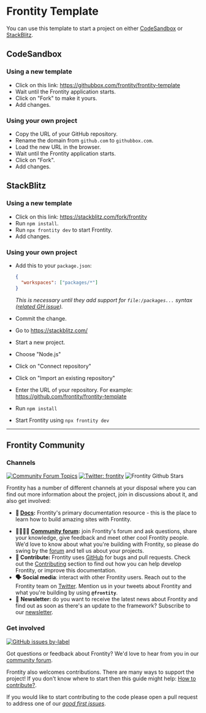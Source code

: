 # Frontity Template

You can use this template to start a project on either [CodeSandbox](https://codesandbox.io) or [StackBlitz](https://stackblitz.com/).

## CodeSandbox

### Using a new template

- Click on this link: https://githubbox.com/frontity/frontity-template
- Wait until the Frontity application starts.
- Click on "Fork" to make it yours.
- Add changes.

### Using your own project

- Copy the URL of your GitHub repository.
- Rename the domain from `github.com` to `githubbox.com`.
- Load the new URL in the browser.
- Wait until the Frontity application starts.
- Click on "Fork".
- Add changes.

## StackBlitz

### Using a new template

- Click on this link: https://stackblitz.com/fork/frontity
- Run `npm install`.
- Run `npx frontity dev` to start Frontity.
- Add changes.

### Using your own project

- Add this to your `package.json`:

  ```json
  {
    "workspaces": ["packages/*"]
  }
  ```

  _This is necessary until they add support for `file:/packages...` syntax ([related GH issue](https://github.com/stackblitz/webcontainer-core/issues/107))._

- Commit the change.
- Go to https://stackblitz.com/
- Start a new project.
- Choose "Node.js"
- Click on "Connect repository"
- Click on "Import an existing repository"
- Enter the URL of your repository. For example: https://github.com/frontity/frontity-template
- Run `npm install`
- Start Frontity using `npx frontity dev`

---

## Frontity Community

### Channels

[![Community Forum Topics](https://img.shields.io/discourse/topics?color=blue&label=community%20forum&server=https%3A%2F%2Fcommunity.frontity.org%2F)](https://community.frontity.org/) [![Twitter: frontity](https://img.shields.io/twitter/follow/frontity.svg?style=social)](https://twitter.com/frontity) ![Frontity Github Stars](https://img.shields.io/github/stars/frontity/frontity?style=social)

Frontity has a number of different channels at your disposal where you can find out more information about the project, join in discussions about it, and also get involved:

- **📖 [Docs](https://docs.frontity.org/):** Frontity's primary documentation resource - this is the place to learn how to build amazing sites with Frontity.

* **👨‍👩‍👧‍👦 [Community forum](https://community.frontity.org/):** join Frontity's forum and ask questions, share your knowledge, give feedback and meet other cool Frontity people. We'd love to know about what you're building with Frontity, so please do swing by the [forum](https://community.frontity.org/) and tell us about your projects.
* **🐞 Contribute:** Frontity uses [GitHub](https://github.com/frontity/frontity) for bugs and pull requests. Check out the [Contributing](../../CONTRIBUTING.md/) section to find out how you can help develop Frontity, or improve this documentation.
* **🗣 Social media**: interact with other Frontity users. Reach out to the Frontity team on [Twitter](https://twitter.com/frontity). Mention us in your tweets about Frontity and what you're building by using **`@frontity`**.
* 💌 **Newsletter:** do you want to receive the latest news about Frontity and find out as soon as there's an update to the framework? Subscribe to our [newsletter](https://frontity.org/newsletter).

### Get involved

[![GitHub issues by-label](https://img.shields.io/github/issues/frontity/frontity/good%20first%20issue)](https://github.com/frontity/frontity/issues?q=is%3Aissue+is%3Aopen+label%3A%22good+first+issue%22)

Got questions or feedback about Frontity? We'd love to hear from you in our [community forum](https://community.frontity.org).

Frontity also welcomes contributions. There are many ways to support the project! If you don't know where to start then this guide might help: [How to contribute?](https://docs.frontity.org/contributing/how-to-contribute).

If you would like to start contributing to the code please open a pull request to address one of our [_good first issues_](https://github.com/frontity/frontity/issues?q=is%3Aissue+is%3Aopen+label%3A%22good+first+issue%22).
